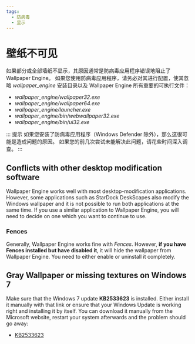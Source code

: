 ```yaml
---
tags:
  - 防病毒
  - 显示
---
```


# 壁纸不可见

如果部分或全部墙纸不显示，其原因通常是防病毒应用程序错误地阻止了 Wallpaper Engine。 如果您使用防病毒应用程序，请务必对其进行配置，使其忽略 *wallpaper_engine* 安装目录以及 Wallpaper Engine 所有重要的可执行文件：

* *wallpaper_engine/wallpaper32.exe*
* *wallpaper_engine/wallpaper64.exe*
* *wallpaper_engine/launcher.exe*
* *wallpaper_engine/bin/webwallpaper32.exe*
* *wallpaper_engine/bin/ui32.exe*

::: 提示 如果您安装了防病毒应用程序（Windows Defender 除外），那么这很可能是造成问题的原因。 如果您的前几次尝试未能解决此问题，请花些时间深入调查。 :::

## Conflicts with other desktop modification software

Wallpaper Engine works well with most desktop-modification applications. However, some applications such as StarDock DeskScapes also modify the Windows wallpaper and it is not possible to run both applications at the same time. If you use a similar application to Wallpaper Engine, you will need to decide on one which you want to continue to use.

### Fences

Generally, Wallpaper Engine works fine with *Fences*. However, **if you have Fences installed but have disabled it**, it will hide the wallpaper from Wallpaper Engine. You need to either enable or uninstall it completely.

## Gray Wallpaper or missing textures on Windows 7

Make sure that the Windows 7 update **KB2533623** is installed. Either install it manually with that link or ensure that your Windows Update is working right and installing it by itself. You can download it manually from the Microsoft website, restart your system afterwards and the problem should go away:

* [KB2533623](https://support.microsoft.com/en-us/help/2533623/microsoft-security-advisory-insecure-library-loading-could-allow-remot)